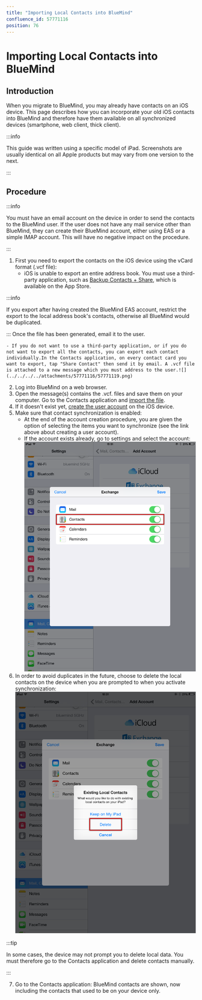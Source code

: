 ```yaml
---
title: "Importing Local Contacts into BlueMind"
confluence_id: 57771116
position: 76
---
```

# Importing Local Contacts into BlueMind


## Introduction

When you migrate to BlueMind, you may already have contacts on an iOS device. This page describes how you can incorporate your old iOS contacts into BlueMind and therefore have them available on all synchronized devices (smartphone, web client, thick client).


:::info

This guide was written using a specific model of iPad. Screenshots are usually identical on all Apple products but may vary from one version to the next.

:::

## Procedure


:::info

You must have an email account on the device in order to send the contacts to the BlueMind user. If the user does not have any mail service other than BlueMind, they can create their BlueMind account, either using EAS or a simple IMAP account. This will have no negative impact on the procedure.

:::

1. First you need to export the contacts on the iOS device using the vCard format (.vcf file):
    - iOS is unable to export an entire address book. You must use a third-party application, such as [Backup Contacts + Share](https://itunes.apple.com/us/app/backup-contacts-+-share/id486537944?mt=8&ign-mpt=uo%3D4), which is available on the App Store.


:::info

If you export after having created the BlueMind EAS account, restrict the export to the local address book's contacts, otherwise all BlueMind would be duplicated.

:::
Once the file has been generated, email it to the user.

    - If you do not want to use a third-party application, or if you do not want to export all the contacts, you can export each contact individually.In the Contacts application, on every contact card you want to export, tap "Share Contact" then send it by email. A .vcf file is attached to a new message which you must address to the user.![](../../../../attachments/57771116/57771119.png)
2. Log into BlueMind on a web browser.
3. Open the message(s) contains the .vcf. files and save them on your computer. Go to the Contacts application and [import the file](/old/Guide_de_l_utilisateur/Les_contacts/).
4. If it doesn't exist yet, [create the user account](/old/Guide_de_l_utilisateur/Configuration_des_peripheriques_mobiles/Synchronisation_avec_iOS/) on the iOS device.
5. Make sure that contact synchronization is enabled: 
    - At the end of the account creation procedure, you are given the option of selecting the items you want to synchronize (see the link above about creating a user account).
    - If the account exists already, go to settings and select the account:![](../../../../attachments/57771116/57771121.png)
6. In order to avoid duplicates in the future, choose to delete the local contacts on the device when you are prompted to when you activate synchronization:
![](../../../../attachments/57771116/57771117.png)


:::tip

In some cases, the device may not prompt you to delete local data. You must therefore go to the Contacts application and delete contacts manually.

:::

7. Go to the Contacts application: BlueMind contacts are shown, now including the contacts that used to be on your device only.


